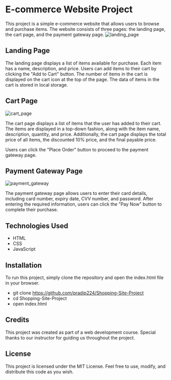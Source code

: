 # E-commerce Website Project
This project is a simple e-commerce website that allows users to browse and purchase items. The website consists of three pages: the landing page, the cart page, and the payment gateway page.
![landing_page](https://user-images.githubusercontent.com/122960934/229299623-e83a09d9-7b67-45a1-b59a-b2982cc9b0ff.png)


## Landing Page
The landing page displays a list of items available for purchase. Each item has a name, description, and price. Users can add items to their cart by clicking the "Add to Cart" button. The number of items in the cart is displayed on the cart icon at the top of the page. The data of items in the cart is stored in local storage.

## Cart Page
![cart_page](https://user-images.githubusercontent.com/122960934/229301896-d892f86c-46ad-46ab-bf2e-a449a249ae44.png)

The cart page displays a list of items that the user has added to their cart. The items are displayed in a top-down fashion, along with the item name, description, quantity, and price. Additionally, the cart page displays the total price of all items, the discounted 10% price, and the final payable price.

Users can click the "Place Order" button to proceed to the payment gateway page.

## Payment Gateway Page
![payment_gateway](https://user-images.githubusercontent.com/122960934/229302028-e4a60a82-fc39-4865-bc11-bb7c95a27725.png)

The payment gateway page allows users to enter their card details, including card number, expiry date, CVV number, and password. After entering the required information, users can click the "Pay Now" button to complete their purchase.

## Technologies Used

- HTML
- CSS
- JavaScript


## Installation
To run this project, simply clone the repository and open the index.html file in your browser.

- git clone https://github.com/pradip224/Shopping-Site-Project
- cd Shopping-Site-Project
- open index.html

## Credits
This project was created as part of a web development course. Special thanks to our instructor for guiding us throughout the project.

## License
This project is licensed under the MIT License. Feel free to use, modify, and distribute this code as you wish.
